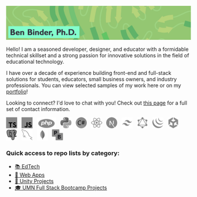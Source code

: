 ![Ben Binder, Ph.D.](./github-banner.webp)

Hello! I am a seasoned developer, designer, and educator with a formidable technical skillset and a strong passion for innovative solutions in the field of educational technology.

I have over a decade of experience building front-end and full-stack solutions for students, educators, small business owners, and industry professionals. You can view selected samples of my work here or on my [portfolio](https://benbinder.net)!

Looking to connect? I'd love to chat with you! Check out [this page](https://benbinder.net/contact) for a full set of contact information.

<img src='./typescript.svg' height=30 />&nbsp;&nbsp;&nbsp;<img src='./javascript.svg' height=30 />&nbsp;&nbsp;&nbsp;<img src='./php.svg' height=30 />&nbsp;&nbsp;&nbsp;<img src='./python.svg' height=30 />&nbsp;&nbsp;&nbsp;<img src='./csharp.svg' height=30 />&nbsp;&nbsp;&nbsp;<img src='./react.svg' height=30 />&nbsp;&nbsp;&nbsp;<img src='./next.svg' height=30 />&nbsp;&nbsp;&nbsp;<img src='./tailwind.svg' height=30 />&nbsp;&nbsp;&nbsp;<img src='./graphql.svg' height=30 />&nbsp;&nbsp;&nbsp;<img src='./jquery.svg' height=30 />&nbsp;&nbsp;&nbsp;<img src='./unity.svg' height=30 />&nbsp;&nbsp;&nbsp;<img src='./postgres.svg' height=30 />&nbsp;&nbsp;&nbsp;<img src='./mysql.svg' height=30 />&nbsp;&nbsp;&nbsp;<img src='./mongodb.svg' height=30 />&nbsp;&nbsp;&nbsp;<img src='./pocketbase.svg' height=30 />

### Quick access to repo lists by category:
- [📚 EdTech](https://github.com/stars/binderb/lists/edtech)
- [🧩 Web Apps](https://github.com/stars/binderb/lists/web-apps)
- [🎲 Unity Projects](https://github.com/stars/binderb/lists/unity-projects)
- [🎓 UMN Full Stack Bootcamp Projects](https://github.com/stars/binderb/lists/umn-coding-bootcamp)
